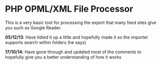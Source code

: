 PHP OPML/XML File Processor
===========================

This is a very basic tool for processing the export that many feed sites give you such as Google Reader.

**05/12/13**: Have tidied it up a little and hopefully made it so the importer supports search within folders (he says)

**17/10/14**: Have gone through and updated most of the comments to hopefully give you a better understanding of how it works
